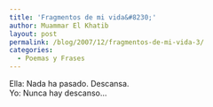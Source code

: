 ```yaml
---
title: 'Fragmentos de mi vida&#8230;'
author: Muammar El Khatib
layout: post
permalink: /blog/2007/12/fragmentos-de-mi-vida-3/
categories:
  - Poemas y Frases
---
```

Ella: Nada ha pasado. Descansa.  
Yo: Nunca hay descanso&#8230;
